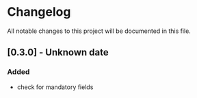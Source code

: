# Changelog

All notable changes to this project will be documented in this file.

## [0.3.0] - Unknown date

### Added
- check for mandatory fields


